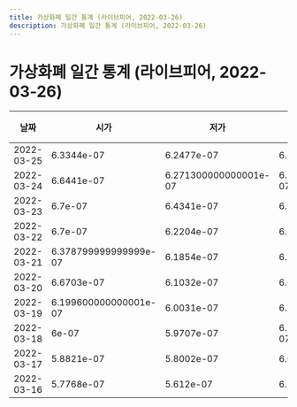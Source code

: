 ```yaml
---
title: 가상화폐 일간 통계 (라이브피어, 2022-03-26)
description: 가상화폐 일간 통계 (라이브피어, 2022-03-26)
---
```


가상화폐 일간 통계 (라이브피어, 2022-03-26)
===

|날짜|시가|저가|고가|종가|비고|
|--|--|--|--|--|--|
|2022-03-25|6.3344e-07|6.2477e-07|6.7101e-07|6.2477e-07|    |
|2022-03-24|6.6441e-07|6.271300000000001e-07|6.777099999999999e-07|6.5642e-07|    |
|2022-03-23|6.7e-07|6.4341e-07|6.7384e-07|6.7383e-07|    |
|2022-03-22|6.7e-07|6.2204e-07|6.8252e-07|6.7e-07|    |
|2022-03-21|6.378799999999999e-07|6.1854e-07|6.7e-07|6.7e-07|    |
|2022-03-20|6.6703e-07|6.1032e-07|6.6703e-07|6.3594e-07|    |
|2022-03-19|6.199600000000001e-07|6.0031e-07|6.7684e-07|6.6659e-07|    |
|2022-03-18|6e-07|5.9707e-07|6.199600000000001e-07|6.196e-07|    |
|2022-03-17|5.8821e-07|5.8002e-07|6.0001e-07|6e-07|    |
|2022-03-16|5.7768e-07|5.612e-07|6.1773e-07|5.8821e-07|    |
